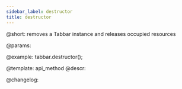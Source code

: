 ```yaml
---
sidebar_label: destructor
title: destructor
---          
```


@short: removes a Tabbar instance and releases occupied resources


@params:




@example:
tabbar.destructor();


@template: api_method
@descr:





@changelog:


